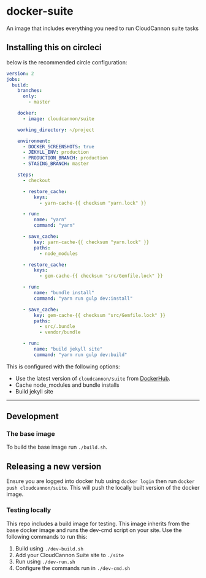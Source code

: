 # docker-suite

An image that includes everything you need to run CloudCannon suite tasks

## Installing this on circleci

below is the recommended circle configuration:

```yaml
version: 2
jobs:
  build:
    branches:
      only:
        - master

    docker:
      - image: cloudcannon/suite

    working_directory: ~/project

    environment:
      - DOCKER_SCREENSHOTS: true
      - JEKYLL_ENV: production
      - PRODUCTION_BRANCH: production
      - STAGING_BRANCH: master

    steps:
      - checkout

      - restore_cache:
          keys:
            - yarn-cache-{{ checksum "yarn.lock" }}

      - run:
          name: "yarn"
          command: "yarn"

      - save_cache:
          key: yarn-cache-{{ checksum "yarn.lock" }}
          paths:
            - node_modules

      - restore_cache:
          keys:
            - gem-cache-{{ checksum "src/Gemfile.lock" }}

      - run:
          name: "bundle install"
          command: "yarn run gulp dev:install"

      - save_cache:
          key: gem-cache-{{ checksum "src/Gemfile.lock" }}
          paths:
            - src/.bundle
            - vendor/bundle

      - run:
          name: "build jekyll site"
          command: "yarn run gulp dev:build"
```

This is configured with the following options:

- Use the latest version of `cloudcannon/suite` from [DockerHub](https://hub.docker.com/r/cloudcannon/suite/).
- Cache node_modules and bundle installs
- Build jekyll site

---

## Development

### The base image

To build the base image run `./build.sh`.

## Releasing a new version

Ensure you are logged into docker hub using `docker login` then run `docker push cloudcannon/suite`. This will push the locally built version of the docker image.

### Testing locally

This repo includes a build image for testing. This image inherits from the base docker image and runs the dev-cmd script on your site. Use the following commands to run this:

1. Build using `./dev-build.sh`
2. Add your CloudCannon Suite site to `./site`
3. Run using `./dev-run.sh`
4. Configure the commands run in `./dev-cmd.sh`
